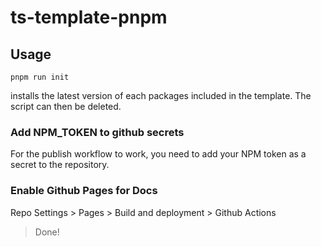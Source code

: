 # ts-template-pnpm

## Usage

`pnpm run init`

installs the latest version of each packages included in the template. The script can then be deleted.

### Add NPM_TOKEN to github secrets

For the publish workflow to work, you need to add your NPM token as a secret to the repository.

### Enable Github Pages for Docs

Repo Settings > Pages > Build and deployment > Github Actions

> Done!
